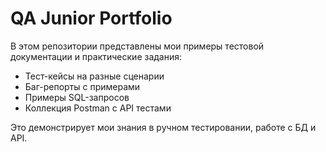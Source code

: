 # QA Junior Portfolio

В этом репозитории представлены мои примеры тестовой документации и практические задания:  
- Тест-кейсы на разные сценарии  
- Баг-репорты с примерами  
- Примеры SQL-запросов  
- Коллекция Postman с API тестами  

Это демонстрирует мои знания в ручном тестировании, работе с БД и API.
